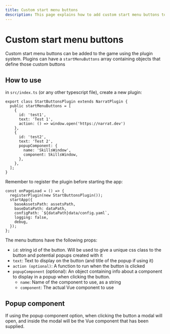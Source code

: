 ```yaml
---
title: Custom start menu buttons
description: This page explains how to add custom start menu buttons to a narrat game
---
```


# Custom start menu buttons

Custom start menu buttons can be added to the game using the plugin system. Plugins can have a `startMenuButtons` array containing objects that define those custom buttons

## How to use

in `src/index.ts` (or any other typescript file), create a new plugin:

```ts{2}
export class StartButtonsPlugin extends NarratPlugin {
  public startMenuButtons = [
    {
      id: 'test1',
      text: 'Test 1',
      action: () => window.open('https://narrat.dev')
    },
    {
      id: 'test2',
      text: 'Test 2',
      popupComponent: {
        name: 'SkillsWindow',
        component: SkillsWindow,
      },
    },
  ];
}
```

Remember to register the plugin before starting the app:

```ts{2}
const onPageLoad = () => {
  registerPlugin(new StartButtonsPlugin());
  startApp({
    baseAssetsPath: assetsPath,
    baseDataPath: dataPath,
    configPath: `${dataPath}data/config.yaml`,
    logging: false,
    debug,
  });
};
```

The menu buttons have the following props:

- `id`: string id of the button. Will be used to give a unique css class to the button and potential popups created with it
- `text`: Text to display on the button (and title of the popup if using it)
- `action (optional)`: A function to run when the button is clicked
- `popupComponent` (optional): An object containing info about a component to display in a popup when clicking the button.
  - `name`: Name of the component to use, as a string
  - `component`: The actual Vue component to use

## Popup component

If using the popup component option, when clicking the button a modal will open, and inside the modal will be the Vue component that has been supplied.
